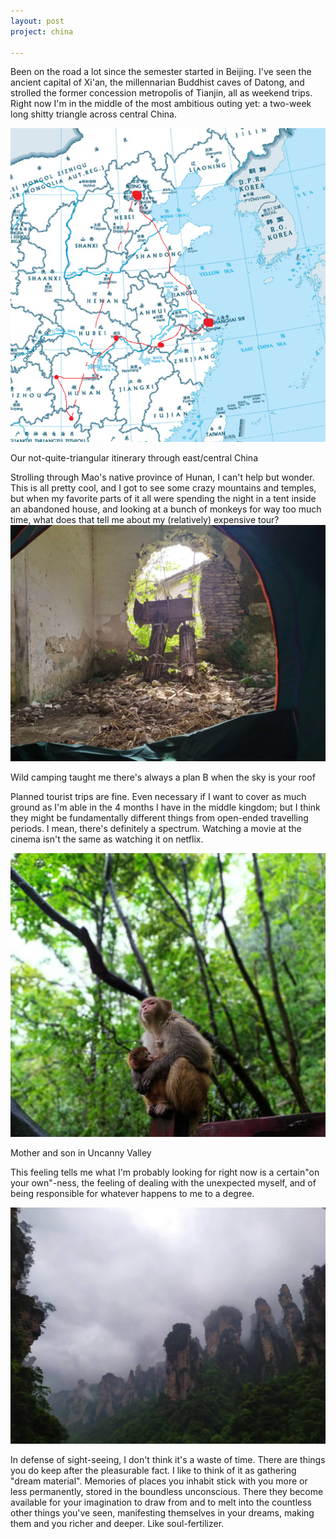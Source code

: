 ```yaml
---
layout: post
project: china

---
```

Been on the road a lot since the semester started in Beijing. I've seen the ancient capital of Xi'an, the millennarian Buddhist caves of Datong, and strolled the former concession metropolis of Tianjin, all as weekend trips. Right now I'm in the middle of the most ambitious outing yet: a two-week long shitty triangle across central China.

![](/uploads/chinacloseup.png)

Our not-quite-triangular itinerary through east/central China

Strolling through Mao's native province of Hunan, I can't help but wonder. This is all pretty cool, and I got to see some crazy mountains and temples, but when my favorite parts of it all were spending the night in a tent inside an abandoned house, and looking at a bunch of monkeys for way too much time, what does that tell me about my (relatively) expensive tour?  
![](/uploads/wildcamping.jpg)

Wild camping taught me there's always a plan B when the sky is your roof

Planned tourist trips are fine. Even necessary if I want to cover as much ground as I'm able in the 4 months I have in the middle kingdom; but I think they might be fundamentally different things from open-ended travelling periods. I mean, there's definitely a spectrum. Watching a movie at the cinema isn't the same as watching it on netflix.

![](/uploads/monkeymom.jpg)

Mother and son in Uncanny Valley

This feeling tells me what I'm probably looking for right now is a certain"on your own"-ness, the feeling of dealing with the unexpected myself, and of being responsible for whatever happens to me to a degree.

![](/uploads/karst.jpg)

In defense of sight-seeing, I don't think it's a waste of time. There are things you do keep after the pleasurable fact. I like to think of it as gathering "dream material". Memories of places you inhabit stick with you more or less permanently, stored in the boundless unconscious. There they become available for your imagination to draw from and to melt into the countless other things you've seen, manifesting themselves in your dreams, making them and you richer and deeper. Like soul-fertilizer.